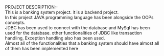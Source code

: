 PROJECT DESCRIPTION:-
<br>
This is a banking system project. It is a backend project.
<br>
In this project JAVA programming language has been alongside the OOPs concepts.
<br>
JDBC has been used to connect with the database and MySql has been used for the database. other functionalities of JDBC like transaction handling, Exception handling also has been used.
<br>
Almost all of the functionalities that a banking system should have almost all of them has been implemented here

